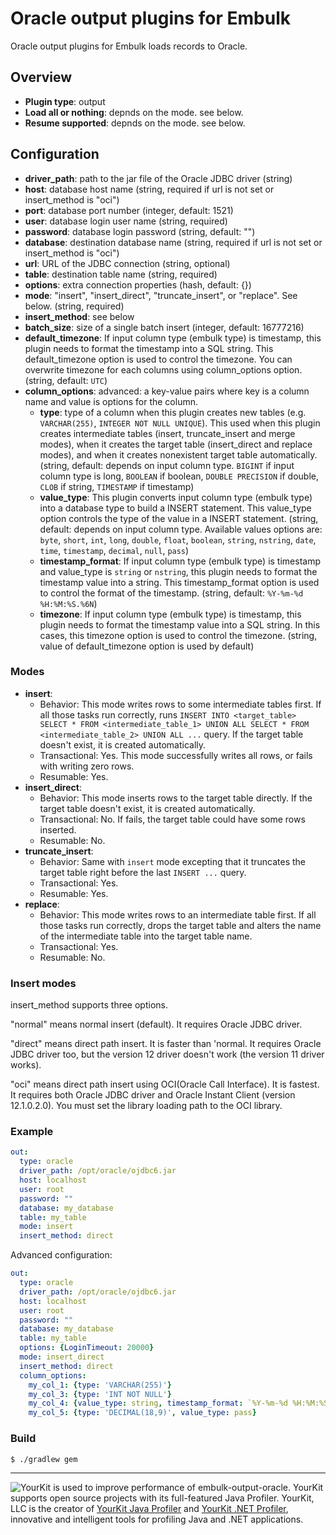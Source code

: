 # Oracle output plugins for Embulk

Oracle output plugins for Embulk loads records to Oracle.

## Overview

* **Plugin type**: output
* **Load all or nothing**: depnds on the mode. see below.
* **Resume supported**: depnds on the mode. see below.

## Configuration

- **driver_path**: path to the jar file of the Oracle JDBC driver (string)
- **host**: database host name (string, required if url is not set or insert_method is "oci")
- **port**: database port number (integer, default: 1521)
- **user**: database login user name (string, required)
- **password**: database login password (string, default: "")
- **database**: destination database name (string, required if url is not set or insert_method is "oci")
- **url**: URL of the JDBC connection (string, optional)
- **table**: destination table name (string, required)
- **options**: extra connection properties (hash, default: {})
- **mode**: "insert", "insert_direct", "truncate_insert", or "replace". See below. (string, required)
- **insert_method**: see below
- **batch_size**: size of a single batch insert (integer, default: 16777216)
- **default_timezone**: If input column type (embulk type) is timestamp, this plugin needs to format the timestamp into a SQL string. This default_timezone option is used to control the timezone. You can overwrite timezone for each columns using column_options option. (string, default: `UTC`)
- **column_options**: advanced: a key-value pairs where key is a column name and value is options for the column.
  - **type**: type of a column when this plugin creates new tables (e.g. `VARCHAR(255)`, `INTEGER NOT NULL UNIQUE`). This used when this plugin creates intermediate tables (insert, truncate_insert and merge modes), when it creates the target table (insert_direct and replace modes), and when it creates nonexistent target table automatically. (string, default: depends on input column type. `BIGINT` if input column type is long, `BOOLEAN` if boolean, `DOUBLE PRECISION` if double, `CLOB` if string, `TIMESTAMP` if timestamp)
  - **value_type**: This plugin converts input column type (embulk type) into a database type to build a INSERT statement. This value_type option controls the type of the value in a INSERT statement. (string, default: depends on input column type. Available values options are: `byte`, `short`, `int`, `long`, `double`, `float`, `boolean`, `string`, `nstring`, `date`, `time`, `timestamp`, `decimal`, `null`, `pass`)
  - **timestamp_format**: If input column type (embulk type) is timestamp and value_type is `string` or `nstring`, this plugin needs to format the timestamp value into a string. This timestamp_format option is used to control the format of the timestamp. (string, default: `%Y-%m-%d %H:%M:%S.%6N`)
  - **timezone**: If input column type (embulk type) is timestamp, this plugin needs to format the timestamp value into a SQL string. In this cases, this timezone option is used to control the timezone. (string, value of default_timezone option is used by default)

### Modes

* **insert**:
  * Behavior: This mode writes rows to some intermediate tables first. If all those tasks run correctly, runs `INSERT INTO <target_table> SELECT * FROM <intermediate_table_1> UNION ALL SELECT * FROM <intermediate_table_2> UNION ALL ...` query. If the target table doesn't exist, it is created automatically.
  * Transactional: Yes. This mode successfully writes all rows, or fails with writing zero rows.
  * Resumable: Yes.
* **insert_direct**:
  * Behavior: This mode inserts rows to the target table directly. If the target table doesn't exist, it is created automatically.
  * Transactional: No. If fails, the target table could have some rows inserted.
  * Resumable: No.
* **truncate_insert**:
  * Behavior: Same with `insert` mode excepting that it truncates the target table right before the last `INSERT ...` query.
  * Transactional: Yes.
  * Resumable: Yes.
* **replace**:
  * Behavior: This mode writes rows to an intermediate table first. If all those tasks run correctly, drops the target table and alters the name of the intermediate table into the target table name.
  * Transactional: Yes.
  * Resumable: No.

### Insert modes

insert_method supports three options.

"normal" means normal insert (default). It requires Oracle JDBC driver.

"direct" means direct path insert. It is faster than 'normal.
It requires Oracle JDBC driver too, but the version 12 driver doesn't work (the version 11 driver works).

"oci" means direct path insert using OCI(Oracle Call Interface). It is fastest.
It requires both Oracle JDBC driver and Oracle Instant Client (version 12.1.0.2.0).
You must set the library loading path to the OCI library.

### Example

```yaml
out:
  type: oracle
  driver_path: /opt/oracle/ojdbc6.jar
  host: localhost
  user: root
  password: ""
  database: my_database
  table: my_table
  mode: insert
  insert_method: direct
```

Advanced configuration:

```yaml
out:
  type: oracle
  driver_path: /opt/oracle/ojdbc6.jar
  host: localhost
  user: root
  password: ""
  database: my_database
  table: my_table
  options: {LoginTimeout: 20000}
  mode: insert_direct
  insert_method: direct
  column_options:
    my_col_1: {type: 'VARCHAR(255)'}
    my_col_3: {type: 'INT NOT NULL'}
    my_col_4: {value_type: string, timestamp_format: `%Y-%m-%d %H:%M:%S %z`, timezone: '-0700'}
    my_col_5: {type: 'DECIMAL(18,9)', value_type: pass}
```

### Build

```
$ ./gradlew gem
```


***
<img src="https://www.yourkit.com/images/yklogo.png" alt="YourKit"/> is used to improve performance of embulk-output-oracle.
YourKit supports open source projects with its full-featured Java Profiler.
YourKit, LLC is the creator of <a href="https://www.yourkit.com/java/profiler/index.jsp">YourKit Java Profiler</a> and <a href="https://www.yourkit.com/.net/profiler/index.jsp">YourKit .NET Profiler</a>, innovative and intelligent tools for profiling Java and .NET applications.
